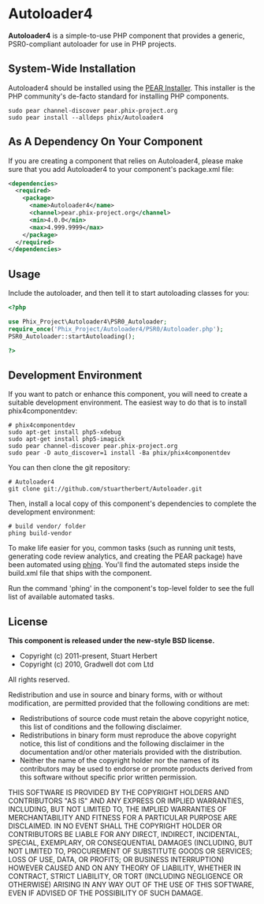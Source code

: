 Autoloader4
===========

**Autoloader4** is a simple-to-use PHP component that provides a generic, PSR0-compliant autoloader for use in PHP projects.

System-Wide Installation
------------------------

Autoloader4 should be installed using the [PEAR Installer](http://pear.php.net). This installer is the PHP community's de-facto standard for installing PHP components.

    sudo pear channel-discover pear.phix-project.org
    sudo pear install --alldeps phix/Autoloader4

As A Dependency On Your Component
---------------------------------

If you are creating a component that relies on Autoloader4, please make sure that you add Autoloader4 to your component's package.xml file:

```xml
<dependencies>
  <required>
    <package>
      <name>Autoloader4</name>
      <channel>pear.phix-project.org</channel>
      <min>4.0.0</min>
      <max>4.999.9999</max>
    </package>
  </required>
</dependencies>
```

Usage
-----

Include the autoloader, and then tell it to start autoloading classes for you:

```php
<?php

use Phix_Project\Autoloader4\PSR0_Autoloader;
require_once('Phix_Project/Autoloader4/PSR0/Autoloader.php');
PSR0_Autoloader::startAutoloading();

?>
```

Development Environment
-----------------------

If you want to patch or enhance this component, you will need to create a suitable development environment. The easiest way to do that is to install phix4componentdev:

    # phix4componentdev
    sudo apt-get install php5-xdebug
    sudo apt-get install php5-imagick
    sudo pear channel-discover pear.phix-project.org
    sudo pear -D auto_discover=1 install -Ba phix/phix4componentdev

You can then clone the git repository:

    # Autoloader4
    git clone git://github.com/stuartherbert/Autoloader.git

Then, install a local copy of this component's dependencies to complete the development environment:

    # build vendor/ folder
    phing build-vendor

To make life easier for you, common tasks (such as running unit tests, generating code review analytics, and creating the PEAR package) have been automated using [phing](http://phing.info).  You'll find the automated steps inside the build.xml file that ships with the component.

Run the command 'phing' in the component's top-level folder to see the full list of available automated tasks.

License
-------

**This component is released under the new-style BSD license.**

* Copyright (c) 2011-present, Stuart Herbert
* Copyright (c) 2010, Gradwell dot com Ltd

All rights reserved.

Redistribution and use in source and binary forms, with or without modification, are permitted provided that the following conditions are met:

* Redistributions of source code must retain the above copyright notice, this list of conditions and the following disclaimer.
* Redistributions in binary form must reproduce the above copyright notice, this list of conditions and the following disclaimer in the documentation and/or other materials provided with the distribution.
* Neither the name of the copyright holder nor the names of its contributors may be used to endorse or promote products derived from this software without specific prior written permission.

THIS SOFTWARE IS PROVIDED BY THE COPYRIGHT HOLDERS AND CONTRIBUTORS "AS IS" AND ANY EXPRESS OR IMPLIED WARRANTIES, INCLUDING, BUT NOT LIMITED TO, THE IMPLIED WARRANTIES OF MERCHANTABILITY AND FITNESS FOR A PARTICULAR PURPOSE ARE DISCLAIMED. IN NO EVENT SHALL THE COPYRIGHT HOLDER OR CONTRIBUTORS BE LIABLE FOR ANY DIRECT, INDIRECT, INCIDENTAL, SPECIAL, EXEMPLARY, OR CONSEQUENTIAL DAMAGES (INCLUDING, BUT NOT LIMITED TO, PROCUREMENT OF SUBSTITUTE GOODS OR SERVICES; LOSS OF USE, DATA, OR PROFITS; OR BUSINESS INTERRUPTION) HOWEVER CAUSED AND ON ANY THEORY OF LIABILITY, WHETHER IN CONTRACT, STRICT LIABILITY, OR TORT (INCLUDING NEGLIGENCE OR OTHERWISE) ARISING IN ANY WAY OUT OF THE USE OF THIS SOFTWARE, EVEN IF ADVISED OF THE POSSIBILITY OF SUCH DAMAGE.
